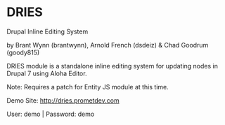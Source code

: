 DRIES
=====

Drupal Inline Editing System

by Brant Wynn (brantwynn), Arnold French (dsdeiz) & Chad Goodrum (goody815)

DRIES module is a standalone inline editing system for updating nodes in Drupal 7 using Aloha Editor.

Note:  Requires a patch for Entity JS module at this time.

Demo Site:  http://dries.prometdev.com

User: demo | Password: demo

